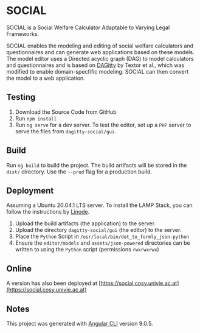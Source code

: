 # SOCIAL

SOCIAL is a Social Welfare Calculator Adaptable to Varying Legal Frameworks. 

SOCIAL enables the modeling and editing of social welfare calculators and questionnaires and can generate web applications based on these models. The model editor uses a Directed acyclic graph (DAG) to model calculators and questionnaires and is based on [DAGitty](https://github.com/jtextor/dagitty) by Textor et al., which was modified to enable domain-specfific modeling. SOCIAL can then convert the model to a web application.

## Testing

1. Download the Source Code from GitHub
2. Run `npm install`
3. Run `ng serve` for a dev server. To test the editor, set up a `PHP` server to serve the files from `dagitty-social/gui`. 

## Build

Run `ng build` to build the project. The build artifacts will be stored in the `dist/` directory. Use the `--prod` flag for a production build.

## Deployment

Assuming a Ubuntu 20.04.1 LTS server. 
To install the LAMP Stack, you can follow the instructions by [Linode](https://www.linode.com/docs/web-servers/lamp/how-to-install-a-lamp-stack-on-ubuntu-18-04/).

1. Upload the build artifacts (the application) to the server.
2. Upload the directory `dagitty-social/gui` (the editor) to the server.
3. Place the `Python` Script in `/usr/local/bin/dot_to_formly_json-python` 
4. Ensure the `editor/models` and `assets/json-powered` directories can be written to using the `Python` script (permissions `rwxrwxrwx`) 

## Online

A version has also been deployed at [https://social.cosy.univie.ac.at](https://social.cosy.univie.ac.at)

## Notes

This project was generated with [Angular CLI](https://github.com/angular/angular-cli) version 9.0.5.

